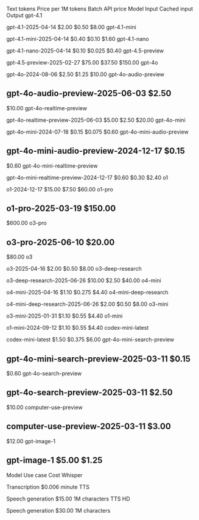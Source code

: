 Text tokens
Price per 1M tokens
Batch API price
Model	Input	Cached input	Output
gpt-4.1

gpt-4.1-2025-04-14
$2.00
$0.50
$8.00
gpt-4.1-mini

gpt-4.1-mini-2025-04-14
$0.40
$0.10
$1.60
gpt-4.1-nano

gpt-4.1-nano-2025-04-14
$0.10
$0.025
$0.40
gpt-4.5-preview

gpt-4.5-preview-2025-02-27
$75.00
$37.50
$150.00
gpt-4o

gpt-4o-2024-08-06
$2.50
$1.25
$10.00
gpt-4o-audio-preview

gpt-4o-audio-preview-2025-06-03
$2.50
-
$10.00
gpt-4o-realtime-preview

gpt-4o-realtime-preview-2025-06-03
$5.00
$2.50
$20.00
gpt-4o-mini

gpt-4o-mini-2024-07-18
$0.15
$0.075
$0.60
gpt-4o-mini-audio-preview

gpt-4o-mini-audio-preview-2024-12-17
$0.15
-
$0.60
gpt-4o-mini-realtime-preview

gpt-4o-mini-realtime-preview-2024-12-17
$0.60
$0.30
$2.40
o1

o1-2024-12-17
$15.00
$7.50
$60.00
o1-pro

o1-pro-2025-03-19
$150.00
-
$600.00
o3-pro

o3-pro-2025-06-10
$20.00
-
$80.00
o3

o3-2025-04-16
$2.00
$0.50
$8.00
o3-deep-research

o3-deep-research-2025-06-26
$10.00
$2.50
$40.00
o4-mini

o4-mini-2025-04-16
$1.10
$0.275
$4.40
o4-mini-deep-research

o4-mini-deep-research-2025-06-26
$2.00
$0.50
$8.00
o3-mini

o3-mini-2025-01-31
$1.10
$0.55
$4.40
o1-mini

o1-mini-2024-09-12
$1.10
$0.55
$4.40
codex-mini-latest

codex-mini-latest
$1.50
$0.375
$6.00
gpt-4o-mini-search-preview

gpt-4o-mini-search-preview-2025-03-11
$0.15
-
$0.60
gpt-4o-search-preview

gpt-4o-search-preview-2025-03-11
$2.50
-
$10.00
computer-use-preview

computer-use-preview-2025-03-11
$3.00
-
$12.00
gpt-image-1

gpt-image-1
$5.00
$1.25
-

Model	Use case	Cost
Whisper

Transcription
$0.006
minute
TTS

Speech generation
$15.00
1M characters
TTS HD

Speech generation
$30.00
1M characters